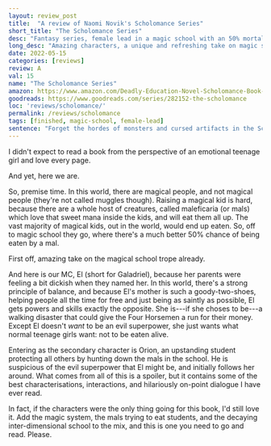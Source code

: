 ```yaml
---
layout: review_post
title:  "A review of Naomi Novik's Scholomance Series"
short_title: "The Scholomance Series"
desc: "Fantasy series, female lead in a magic school with an 50% mortality rate, because they get eaten by the maleficaria."
long_desc: "Amazing characters, a unique and refreshing take on magic schools, and an MC struggling to resist becoming a monster herself. Read it."
date: 2022-05-15
categories: [reviews]
review: A
val: 15
name: "The Scholomance Series"
amazon: https://www.amazon.com/Deadly-Education-Novel-Scholomance-Book-ebook/dp/B083RZC8KQ
goodreads: https://www.goodreads.com/series/282152-the-scholomance
loc: 'reviews/scholomance/'
permalink: /reviews/scholomance
tags: [finished, magic-school, female-lead]
sentence: "Forget the hordes of monsters and cursed artifacts in the Scholomance, El's the most dangerous thing in the place."
---
```


I didn't expect to read a book from the perspective of an emotional teenage girl and love every page.

And yet, here we are.

So, premise time. In this world, there are magical people, and not magical people (they're not called muggles though). Raising a magical kid is hard, because there are a whole host of creatures, called maleficaria (or mals) which love that sweet mana inside the kids, and will eat them all up. The vast majority of magical kids, out in the world, would end up eaten. So, off to magic school they go, where there's a much better 50% chance of being eaten by a mal.

First off, amazing take on the magical school trope already.

And here is our MC, El (short for Galadriel), because her parents were feeling a bit dickish when they named her. In this world, there's a strong principle of balance, and because El's mother is such a goody-two-shoes, helping people all the time for free and just being as saintly as possible, El gets powers and skills exactly the opposite. She is---if she choses to be---a walking disaster that could give the Four Horsemen a run for their money. Except El doesn't *want* to be an evil superpower, she just wants what normal teenage girls want: not to be eaten alive.

Entering as the secondary character is Orion, an upstanding student protecting all others by hunting down the mals in the school. He is suspicious of the evil superpower that El might be, and initially follows her around. What comes from all of this is a spoiler, but it contains some of the best characterisations, interactions, and hilariously on-point dialogue I have ever read.

In fact, if the characters were the only thing going for this book, I'd still love it. Add the magic system, the mals trying to eat students, and the decaying inter-dimensional school to the mix, and this is one you need to go and read. Please.